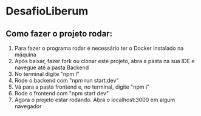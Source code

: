 # DesafioLiberum


## Como fazer o projeto rodar:
1. Para fazer o programa rodar é necessário ter o Docker instalado na máquina
2. Após baixar, fazer fork ou clonar este projeto, abra a pasta na sua IDE e navegue até a pasta Backend
3. No terminal digite "npm i"
4. Rode o backend com "npm run start:dev"
5. Vá para a pasta frontend e, no terminal, digite "npm i"
6. Rode o frontend com "npm start dev"
7. Agora o projeto estar rodando. Abra o localhost:3000 em algum navegador

